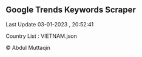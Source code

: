 

## Google Trends Keywords Scraper 
 
Last Update 03-01-2023 , 20:52:41

Country List :
VIETNAM.json



© Abdul Muttaqin 
